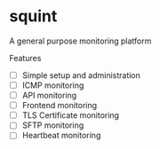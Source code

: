 # squint
A general purpose monitoring platform

Features
- [ ] Simple setup and administration
- [ ] ICMP monitoring
- [ ] API monitoring
- [ ] Frontend monitoring
- [ ] TLS Certificate monitoring
- [ ] SFTP monitoring
- [ ] Heartbeat monitoring
